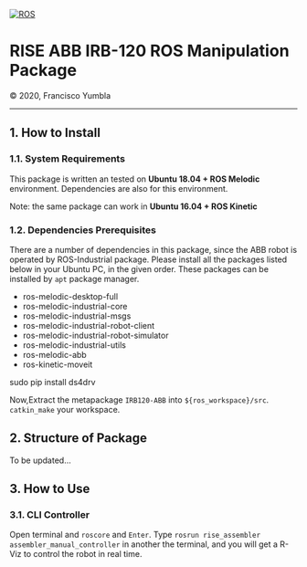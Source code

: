 [![ROS](http://www.ros.org/wp-content/uploads/2013/10/rosorg-logo1.png)](http://www.ros.org/)

<h1 style="border:none"> RISE ABB IRB-120 ROS Manipulation Package </h1>
&copy; 2020, Francisco Yumbla

<hr>

## 1. How to Install

### 1.1. System Requirements

This package is written an tested on **Ubuntu 18.04 + ROS Melodic** environment. Dependencies are also for this environment.

Note: the same package can work in **Ubuntu 16.04 + ROS Kinetic**

### 1.2. Dependencies Prerequisites

There are a number of dependencies in this package, since the ABB robot is operated by ROS-Industrial package. Please install all the packages listed below in your Ubuntu PC, in the given order. These packages can be installed by `apt` package manager.

* ros-melodic-desktop-full
* ros-melodic-industrial-core
* ros-melodic-industrial-msgs
* ros-melodic-industrial-robot-client
* ros-melodic-industrial-robot-simulator
* ros-melodic-industrial-utils
* ros-melodic-abb
* ros-kinetic-moveit


sudo pip install ds4drv


Now,Extract the metapackage `IRB120-ABB` into `${ros_workspace}/src`. `catkin_make` your workspace.


## 2. Structure of Package

To be updated...


## 3. How to Use

### 3.1. CLI Controller

Open terminal and `roscore` and `Enter`. 
Type `rosrun rise_assembler assembler_manual_controller` in another the terminal, and you will get a R-Viz to control the robot in real time.



<!-- moveit

    para crear uno nuevo moveit se debe anadir 
    config folder
    joint_names.yaml
    
    se debe copiar moveit_planing_execution.launch  cambiando con la carpeta moveit correspondiente

    se debe cambiar en 
    ros_controlllers.yaml

    controller_list:
  - name: irb_120_controller
    action_ns: follow_joint_trajectory
    default: True
    type: FollowJointTrajectory
    joints:
      - joint_1
      - joint_2
      - joint_3
      - joint_4
      - joint_5
      - joint_6

    por

    controller_list:
  - name: ""
    action_ns: joint_trajectory_action
    default: True
    type: FollowJointTrajectory
    joints:
      - joint_1
      - joint_2
      - joint_3
      - joint_4
      - joint_5
      - joint_6
